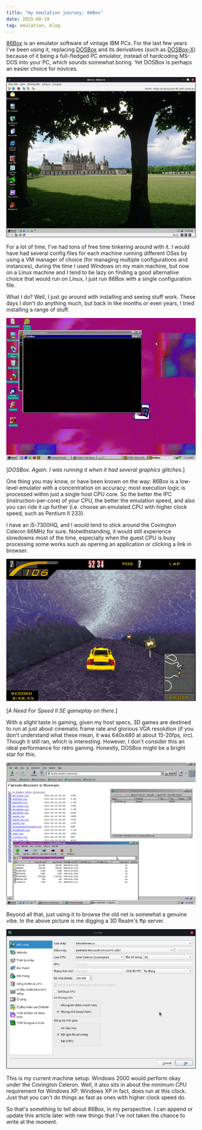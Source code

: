 ```yaml
---
title: "my emulation journey: 86Box"
date: 2025-08-19
tag: emulation, blog
---
```

[86Box](https://86box.net) is an emulator software of vintage IBM PCs. For the last few years I've been using it, replacing [DOSBox](https://dosbox.com) and its derivatives (such as [DOSBox-X](https://dosbox-x.com)) because of it being a full-fledged PC emulator, instead of hardcoding MS-DOS into your PC, which sounds somewhat boring. Yet DOSBox is perhaps an easier choice for novices.

![*a screenshot of the vm running windows 2000.*](https://raw.githubusercontent.com/barnacl437/Barnacl437/23803a3a252c07995ee4f5a0863f23bbbb9ab6f4/misc/pic-hoster/blog/Screenshot_2025-08-19_10-54-46.png)



For a lot of time, I've had tons of free time tinkering around with it. I would have had several config files for each machine running different OSes by using a VM manager of choice (for managing multiple configurations and instances), during the time I used Windows on my main machine, but now on a Linux machine and I tend to be lazy on finding a good alternative choice that would run on Linux, I just run 86Box with a single configuration file.

What I do? Well, I just go around with installing and seeing stuff work. These days I don't do anything much, but back in like months or even years, I tried installing a range of stuff.

![](https://raw.githubusercontent.com/barnacl437/Barnacl437/139ca160b82e31fc05d2692c9d8d3ebe4b93a961/misc/pic-hoster/blog/Monitor_1_20250220-231906-183.png)

[*DOSBox. Again. I was running it when it had several graphics glitches.*]


One thing you may know, or have been known on the way: 86Box is a low-level emulator with a concentration on accuracy; most execution logic is processed within just a single host CPU core. So the better the IPC (instruction-per-core) of your CPU, the better the emulation speed, and also you can ride it up further (i.e. choose an emulated CPU with higher clock speed, such as Pentium II 233).

I have an i5-7300HQ, and I would tend to stick around the Covington Celeron 66MHz for sure. Notwithstanding, it would still experience slowdowns most of the time, especially when the guest CPU is busy processing some works such as opening an application or clicking a link in browser.

![](https://raw.githubusercontent.com/barnacl437/Barnacl437/0418b3357286ca09c688adf14e481ff4e6b6a474/misc/pic-hoster/blog/Monitor_1_20250220-232837-065.png)

[*A Need For Speed II SE gameplay on there.*]

With a slight taste in gaming, given my host specs, 3D games are destined to run at just about cinematic frame rate and glorious VGA resolution (if you don't understand what these mean, it was 640x480 at about 15-20fps, iirc). Though it still ran, which is interesting. However, I don't consider this an ideal performance for retro gaming. Honestly, DOSBox might be a bright star for this.

![](https://raw.githubusercontent.com/barnacl437/Barnacl437/b162e19630722357337beaef80c7ddee0d25ebab/misc/pic-hoster/blog/Monitor_1_20250819-114121-118.png)

Beyond all that, just using it to browse the old net is somewhat a genuine vibe. In the above picture is me digging a 3D Realm's ftp server.

![](https://github.com/barnacl437/Barnacl437/blob/main/misc/pic-hoster/blog/Screenshot_2025-08-19_18-05-04.png?raw=true)

This is my current machine setup. Windows 2000 would perform okay under the Covington Celeron. Well, it also sits in about the minimum CPU requirement for Windows XP. Windows XP in fact, does run at this clock. Just that you can't do things as fast as ones with higher clock speed do.

So that's something to tell about 86Box, in my perspective. I can append or update this article later with new things that I've not taken the chance to write at the moment. 